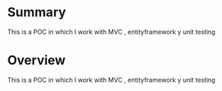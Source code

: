 
# Summary

This is a POC in which I work with MVC , entityframework y unit testing


# Overview

This is a POC in which I work with MVC , entityframework y unit testing
